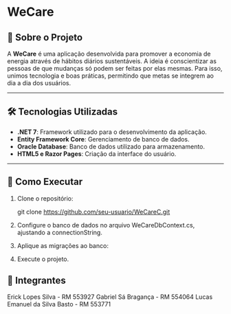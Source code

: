 # WeCare

## 📖 Sobre o Projeto

A **WeCare** é uma aplicação desenvolvida para promover a economia de energia através de hábitos diários sustentáveis. A ideia é conscientizar as pessoas de que mudanças só podem ser feitas por elas mesmas. Para isso, unimos tecnologia e boas práticas, permitindo que metas se integrem ao dia a dia dos usuários.

---

## 🛠️ Tecnologias Utilizadas

- **.NET 7**: Framework utilizado para o desenvolvimento da aplicação.
- **Entity Framework Core**: Gerenciamento de banco de dados.
- **Oracle Database**: Banco de dados utilizado para armazenamento.
- **HTML5 e Razor Pages**: Criação da interface do usuário.

---

## 🚀 Como Executar

1. Clone o repositório:
   
   git clone https://github.com/seu-usuario/WeCareC.git

2. Configure o banco de dados no arquivo WeCareDbContext.cs, ajustando a connectionString.

3. Aplique as migrações ao banco:

4. Execute o projeto.
 
## 👥 Integrantes
Erick Lopes Silva - RM 553927
Gabriel Sá Bragança - RM 554064
Lucas Emanuel da Silva Basto - RM 553771
 
